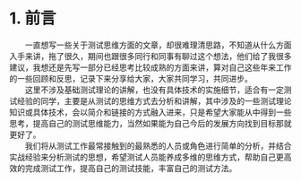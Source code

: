 # 1. 前言
&#8195;&#8195;一直想写一些关于测试思维方面的文章，却很难理清思路，不知道从什么方面入手来讲，拖了很久，期间也跟很多同行和同事有聊过这个想法，他们给了我很多建议，我想还是先写一部分已经思考比较成熟的方面来讲，算对自己这些年来工作的一些回顾和反思，记录下来分享给大家，大家共同学习，共同进步。  
&#8195;&#8195;这里不涉及基础测试理论的讲解，也没有具体技术的实施细节，适合有一定测试经验的同学，主要是从测试的思维方式去分析和讲解，其中涉及的一些测试理论知识或具体技术，会以简介和链接的方式融入进来，只是希望大家能从中得到一些思考，提高自己的测试思维能力，当然如果能为自己今后的发展方向找到目标那就更好了。  
&#8195;&#8195;我们将从测试工作最常接触到的最熟悉的人员或角色进行简单的分析，并结合实战经验来分析测试的思想，希望测试人员能养成多维的思维方式，帮助自己更高效的完成测试工作，提高自己的测试技能，丰富自己的测试方法。
